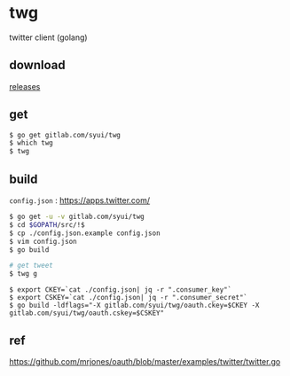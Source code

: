 # twg

twitter client (golang)

## download 

[releases](https://github.com/syui/twg/releases)

## get

```sh
$ go get gitlab.com/syui/twg
$ which twg
$ twg
```

## build

`config.json` : https://apps.twitter.com/

```sh
$ go get -u -v gitlab.com/syui/twg
$ cd $GOPATH/src/!$
$ cp ./config.json.example config.json
$ vim config.json
$ go build

# get tweet
$ twg g
```

```
$ export CKEY=`cat ./config.json| jq -r ".consumer_key"`
$ export CSKEY=`cat ./config.json| jq -r ".consumer_secret"`
$ go build -ldflags="-X gitlab.com/syui/twg/oauth.ckey=$CKEY -X gitlab.com/syui/twg/oauth.cskey=$CSKEY"
```

## ref

https://github.com/mrjones/oauth/blob/master/examples/twitter/twitter.go
